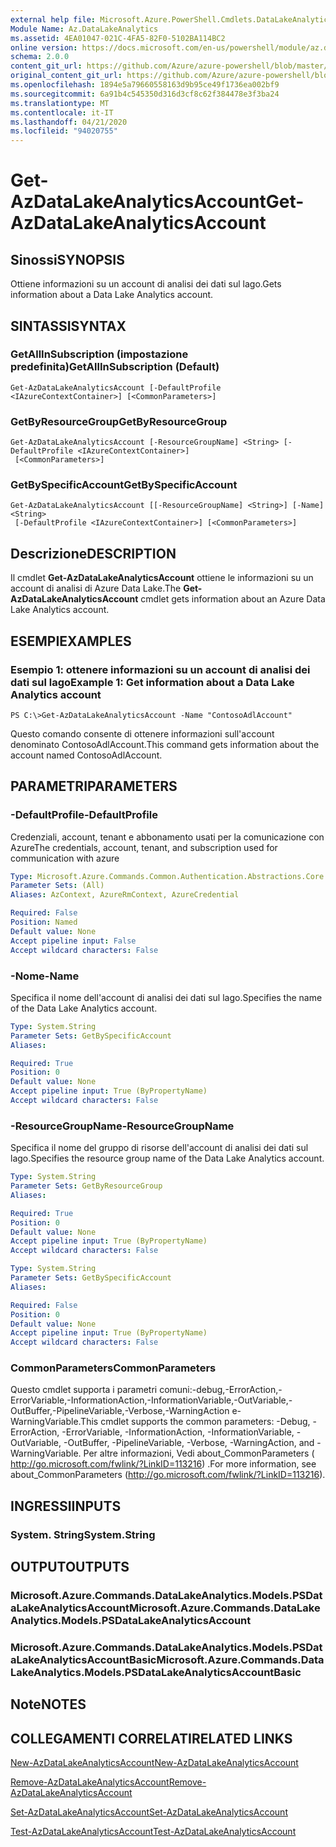 ```yaml
---
external help file: Microsoft.Azure.PowerShell.Cmdlets.DataLakeAnalytics.dll-Help.xml
Module Name: Az.DataLakeAnalytics
ms.assetid: 4EA01047-021C-4FA5-82F0-5102BA114BC2
online version: https://docs.microsoft.com/en-us/powershell/module/az.datalakeanalytics/get-azdatalakeanalyticsaccount
schema: 2.0.0
content_git_url: https://github.com/Azure/azure-powershell/blob/master/src/DataLakeAnalytics/DataLakeAnalytics/help/Get-AzDataLakeAnalyticsAccount.md
original_content_git_url: https://github.com/Azure/azure-powershell/blob/master/src/DataLakeAnalytics/DataLakeAnalytics/help/Get-AzDataLakeAnalyticsAccount.md
ms.openlocfilehash: 1894e5a79660558163d9b95ce49f1736ea002bf9
ms.sourcegitcommit: 6a91b4c545350d316d3cf8c62f384478e3f3ba24
ms.translationtype: MT
ms.contentlocale: it-IT
ms.lasthandoff: 04/21/2020
ms.locfileid: "94020755"
---
```

# <span data-ttu-id="5aba8-101">Get-AzDataLakeAnalyticsAccount</span><span class="sxs-lookup"><span data-stu-id="5aba8-101">Get-AzDataLakeAnalyticsAccount</span></span>

## <span data-ttu-id="5aba8-102">Sinossi</span><span class="sxs-lookup"><span data-stu-id="5aba8-102">SYNOPSIS</span></span>
<span data-ttu-id="5aba8-103">Ottiene informazioni su un account di analisi dei dati sul lago.</span><span class="sxs-lookup"><span data-stu-id="5aba8-103">Gets information about a Data Lake Analytics account.</span></span>

## <span data-ttu-id="5aba8-104">SINTASSI</span><span class="sxs-lookup"><span data-stu-id="5aba8-104">SYNTAX</span></span>

### <span data-ttu-id="5aba8-105">GetAllInSubscription (impostazione predefinita)</span><span class="sxs-lookup"><span data-stu-id="5aba8-105">GetAllInSubscription (Default)</span></span>
```
Get-AzDataLakeAnalyticsAccount [-DefaultProfile <IAzureContextContainer>] [<CommonParameters>]
```

### <span data-ttu-id="5aba8-106">GetByResourceGroup</span><span class="sxs-lookup"><span data-stu-id="5aba8-106">GetByResourceGroup</span></span>
```
Get-AzDataLakeAnalyticsAccount [-ResourceGroupName] <String> [-DefaultProfile <IAzureContextContainer>]
 [<CommonParameters>]
```

### <span data-ttu-id="5aba8-107">GetBySpecificAccount</span><span class="sxs-lookup"><span data-stu-id="5aba8-107">GetBySpecificAccount</span></span>
```
Get-AzDataLakeAnalyticsAccount [[-ResourceGroupName] <String>] [-Name] <String>
 [-DefaultProfile <IAzureContextContainer>] [<CommonParameters>]
```

## <span data-ttu-id="5aba8-108">Descrizione</span><span class="sxs-lookup"><span data-stu-id="5aba8-108">DESCRIPTION</span></span>
<span data-ttu-id="5aba8-109">Il cmdlet **Get-AzDataLakeAnalyticsAccount** ottiene le informazioni su un account di analisi di Azure Data Lake.</span><span class="sxs-lookup"><span data-stu-id="5aba8-109">The **Get-AzDataLakeAnalyticsAccount** cmdlet gets information about an Azure Data Lake Analytics account.</span></span>

## <span data-ttu-id="5aba8-110">ESEMPI</span><span class="sxs-lookup"><span data-stu-id="5aba8-110">EXAMPLES</span></span>

### <span data-ttu-id="5aba8-111">Esempio 1: ottenere informazioni su un account di analisi dei dati sul lago</span><span class="sxs-lookup"><span data-stu-id="5aba8-111">Example 1: Get information about a Data Lake Analytics account</span></span>
```
PS C:\>Get-AzDataLakeAnalyticsAccount -Name "ContosoAdlAccount"
```

<span data-ttu-id="5aba8-112">Questo comando consente di ottenere informazioni sull'account denominato ContosoAdlAccount.</span><span class="sxs-lookup"><span data-stu-id="5aba8-112">This command gets information about the account named ContosoAdlAccount.</span></span>

## <span data-ttu-id="5aba8-113">PARAMETRI</span><span class="sxs-lookup"><span data-stu-id="5aba8-113">PARAMETERS</span></span>

### <span data-ttu-id="5aba8-114">-DefaultProfile</span><span class="sxs-lookup"><span data-stu-id="5aba8-114">-DefaultProfile</span></span>
<span data-ttu-id="5aba8-115">Credenziali, account, tenant e abbonamento usati per la comunicazione con Azure</span><span class="sxs-lookup"><span data-stu-id="5aba8-115">The credentials, account, tenant, and subscription used for communication with azure</span></span>

```yaml
Type: Microsoft.Azure.Commands.Common.Authentication.Abstractions.Core.IAzureContextContainer
Parameter Sets: (All)
Aliases: AzContext, AzureRmContext, AzureCredential

Required: False
Position: Named
Default value: None
Accept pipeline input: False
Accept wildcard characters: False
```

### <span data-ttu-id="5aba8-116">-Nome</span><span class="sxs-lookup"><span data-stu-id="5aba8-116">-Name</span></span>
<span data-ttu-id="5aba8-117">Specifica il nome dell'account di analisi dei dati sul lago.</span><span class="sxs-lookup"><span data-stu-id="5aba8-117">Specifies the name of the Data Lake Analytics account.</span></span>

```yaml
Type: System.String
Parameter Sets: GetBySpecificAccount
Aliases:

Required: True
Position: 0
Default value: None
Accept pipeline input: True (ByPropertyName)
Accept wildcard characters: False
```

### <span data-ttu-id="5aba8-118">-ResourceGroupName</span><span class="sxs-lookup"><span data-stu-id="5aba8-118">-ResourceGroupName</span></span>
<span data-ttu-id="5aba8-119">Specifica il nome del gruppo di risorse dell'account di analisi dei dati sul lago.</span><span class="sxs-lookup"><span data-stu-id="5aba8-119">Specifies the resource group name of the Data Lake Analytics account.</span></span>

```yaml
Type: System.String
Parameter Sets: GetByResourceGroup
Aliases:

Required: True
Position: 0
Default value: None
Accept pipeline input: True (ByPropertyName)
Accept wildcard characters: False
```

```yaml
Type: System.String
Parameter Sets: GetBySpecificAccount
Aliases:

Required: False
Position: 0
Default value: None
Accept pipeline input: True (ByPropertyName)
Accept wildcard characters: False
```

### <span data-ttu-id="5aba8-120">CommonParameters</span><span class="sxs-lookup"><span data-stu-id="5aba8-120">CommonParameters</span></span>
<span data-ttu-id="5aba8-121">Questo cmdlet supporta i parametri comuni:-debug,-ErrorAction,-ErrorVariable,-InformationAction,-InformationVariable,-OutVariable,-OutBuffer,-PipelineVariable,-Verbose,-WarningAction e-WarningVariable.</span><span class="sxs-lookup"><span data-stu-id="5aba8-121">This cmdlet supports the common parameters: -Debug, -ErrorAction, -ErrorVariable, -InformationAction, -InformationVariable, -OutVariable, -OutBuffer, -PipelineVariable, -Verbose, -WarningAction, and -WarningVariable.</span></span> <span data-ttu-id="5aba8-122">Per altre informazioni, Vedi about_CommonParameters ( http://go.microsoft.com/fwlink/?LinkID=113216) .</span><span class="sxs-lookup"><span data-stu-id="5aba8-122">For more information, see about_CommonParameters (http://go.microsoft.com/fwlink/?LinkID=113216).</span></span>

## <span data-ttu-id="5aba8-123">INGRESSI</span><span class="sxs-lookup"><span data-stu-id="5aba8-123">INPUTS</span></span>

### <span data-ttu-id="5aba8-124">System. String</span><span class="sxs-lookup"><span data-stu-id="5aba8-124">System.String</span></span>

## <span data-ttu-id="5aba8-125">OUTPUT</span><span class="sxs-lookup"><span data-stu-id="5aba8-125">OUTPUTS</span></span>

### <span data-ttu-id="5aba8-126">Microsoft.Azure.Commands.DataLakeAnalytics.Models.PSDataLakeAnalyticsAccount</span><span class="sxs-lookup"><span data-stu-id="5aba8-126">Microsoft.Azure.Commands.DataLakeAnalytics.Models.PSDataLakeAnalyticsAccount</span></span>

### <span data-ttu-id="5aba8-127">Microsoft.Azure.Commands.DataLakeAnalytics.Models.PSDataLakeAnalyticsAccountBasic</span><span class="sxs-lookup"><span data-stu-id="5aba8-127">Microsoft.Azure.Commands.DataLakeAnalytics.Models.PSDataLakeAnalyticsAccountBasic</span></span>

## <span data-ttu-id="5aba8-128">Note</span><span class="sxs-lookup"><span data-stu-id="5aba8-128">NOTES</span></span>

## <span data-ttu-id="5aba8-129">COLLEGAMENTI CORRELATI</span><span class="sxs-lookup"><span data-stu-id="5aba8-129">RELATED LINKS</span></span>

[<span data-ttu-id="5aba8-130">New-AzDataLakeAnalyticsAccount</span><span class="sxs-lookup"><span data-stu-id="5aba8-130">New-AzDataLakeAnalyticsAccount</span></span>](./New-AzDataLakeAnalyticsAccount.md)

[<span data-ttu-id="5aba8-131">Remove-AzDataLakeAnalyticsAccount</span><span class="sxs-lookup"><span data-stu-id="5aba8-131">Remove-AzDataLakeAnalyticsAccount</span></span>](./Remove-AzDataLakeAnalyticsAccount.md)

[<span data-ttu-id="5aba8-132">Set-AzDataLakeAnalyticsAccount</span><span class="sxs-lookup"><span data-stu-id="5aba8-132">Set-AzDataLakeAnalyticsAccount</span></span>](./Set-AzDataLakeAnalyticsAccount.md)

[<span data-ttu-id="5aba8-133">Test-AzDataLakeAnalyticsAccount</span><span class="sxs-lookup"><span data-stu-id="5aba8-133">Test-AzDataLakeAnalyticsAccount</span></span>](./Test-AzDataLakeAnalyticsAccount.md)


